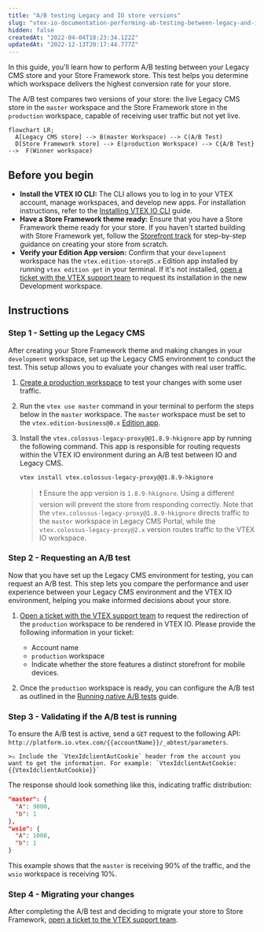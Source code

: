```yaml
---
title: "A/B testing Legacy and IO store versions"
slug: "vtex-io-documentation-performing-ab-testing-between-legacy-and-io"
hidden: false
createdAt: "2022-04-04T18:23:34.122Z"
updatedAt: "2022-12-13T20:17:44.777Z"
---
```


In this guide, you'll learn how to perform A/B testing between your Legacy CMS store and your Store Framework store. This test helps you determine which workspace delivers the highest conversion rate for your store.

The A/B test compares two versions of your store: the live Legacy CMS store in the `master` workspace and the Store Framework store in the `production` workspace, capable of receiving user traffic but not yet live.

```mermaid
flowchart LR;
  A[Legacy CMS store] --> B(master Workspace) --> C(A/B Test)
  D[Store Framework store] --> E(production Workspace) --> C{A/B Test} -->  F(Winner workspace)
```

## Before you begin

- **Install the VTEX IO CLI:** The CLI allows you to log in to your VTEX account, manage workspaces, and develop new apps. For installation instructions, refer to the [Installing VTEX IO CLI](https://developers.vtex.com/docs/guides/vtex-io-documentation-vtex-io-cli-installation-and-command-reference) guide.
- **Have a Store Framework theme ready:** Ensure that you have a Store Framework theme ready for your store. If you haven't started building with Store Framework yet, follow the [Storefront track](https://developers.vtex.com/docs/guides/getting-started-3) for step-by-step guidance on creating your store from scratch.
- **Verify your Edition App version:** Confirm that your `development` workspace has the `vtex.edition-store@5.x` Edition app installed by running  `vtex edition get`  in your terminal. If it's not installed, [open a ticket with the VTEX support team](https://help-tickets.vtex.com/smartlink/sso/login/zendesk?_ga=2.222513819.1487123273.1647865109-1001456323.1619912759) to request its installation in the new Development workspace.

## Instructions

### Step  1 - Setting up the Legacy CMS

After creating your Store Framework theme and making changes in your `development` workspace, set up the Legacy CMS environment to conduct the test. This setup allows you to evaluate your changes with real user traffic.

1. [Create a production workspace](https://developers.vtex.com/docs/guides/vtex-io-documentation-creating-a-production-workspace) to test your changes with some user traffic.

2. Run the `vtex use master` command in your terminal to perform the steps below in the `master` workspace. The `master` workspace must be set to the `vtex.edition-business@0.x` [Edition app](https://developers.vtex.com/docs/guides/vtex-io-documentation-edition-app).

3. Install the `vtex.colossus-legacy-proxy@@1.8.9-hkignore` app by running the following command. This app is responsible for routing requests within the VTEX IO environment during an A/B test between IO and Legacy CMS. 

    ```bash
    vtex install vtex.colossus-legacy-proxy@@1.8.9-hkignore
    ```
    
    > ❗️ Ensure the app version is `1.8.9-hkignore`. Using a different version will prevent the store from responding correctly. Note that the `vtex.colossus-legacy-proxy@1.8.9-hkignore` directs traffic to the `master` workspace in Legacy CMS Portal, while the `vtex.colossus-legacy-proxy@2.x` version routes traffic to the VTEX IO workspace.

### Step 2 - Requesting an A/B test

Now that you have set up the Legacy CMS environment for testing, you can request an A/B test. This step lets you compare the performance and user experience between your Legacy CMS environment and the VTEX IO environment, helping you make informed decisions about your store.

1. [Open a ticket with the VTEX support team](https://help-tickets.vtex.com/smartlink/sso/login/zendesk?_ga=2.222513819.1487123273.1647865109-1001456323.1619912759) to request the redirection of the `production` workspace to be rendered in VTEX IO. Please provide the following information in your ticket:
  
    - Account name
    - `production` workspace
    - Indicate whether the store features a distinct storefront for mobile devices.

2. Once the `production` workspace is ready, you can configure the A/B test as outlined in the [Running native A/B tests](https://developers.vtex.com/docs/guides/vtex-io-documentation-running-native-ab-testing) guide.

### Step 3 - Validating if the A/B test is running

To ensure the A/B test is active, send a `GET` request to the following API: `http://platform.io.vtex.com/{{accountName}}/_abtest/parameters`.

    >⚠️ Include the `VtexIdclientAutCookie` header from the account you want to get the information. For example: `VtexIdclientAutCookie: {{VtexIdclientAutCookie}}`

The response should look something like this, indicating traffic distribution:

```json
"master": {
  "A": 9000,
  "b": 1
},
"wsio": {
  "A": 1000,
  "b": 1
}
```

This example shows that the `master` is receiving 90% of the traffic, and the `wsio` workspace is receiving 10%.

### Step 4 - Migrating your changes

After completing the A/B test and deciding to migrate your store to Store Framework, [open a ticket to the VTEX support team](https://help-tickets.vtex.com/smartlink/sso/login/zendesk?_ga=2.222513819.1487123273.1647865109-1001456323.1619912759).
